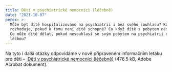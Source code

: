 ```yaml
---
title: Děti v psychiatrické nemocnici (léčebně)
date: "2021-10-07"
perex: >-
  Může být dítě hospitalizováno na psychiatrii i bez svého souhlasu? Kdo
  rozhoduje, pokud k tomu není dítě schopné? Co když dítě s pobytem nesouhlasí?
  Co může dítě dělat, pokud nesouhlasí se svým pobytem na psychiatrii nebo svou
  léčbou?
---
```


<p>Na tyto i další otázky odpovídáme v nově připraveném informačním letáku pro děti – <a title="Otevření do nového okna" href="https://www.ochrance.cz/uploads-deti/user_upload/Prilohy/psychiatrie/Letak_-_Dite_na_psychiatrii.pdf" target="_blank"><img alt="" src="typo3/ext/od_linkdesc/icons/pdf.gif" class="od_linkdesc_icon" />&nbsp;Děti v psychiatrické nemocnici (léčebně)</a>&nbsp;(476.5&nbsp;kB,&nbsp;Adobe Acrobat dokument). </p>
